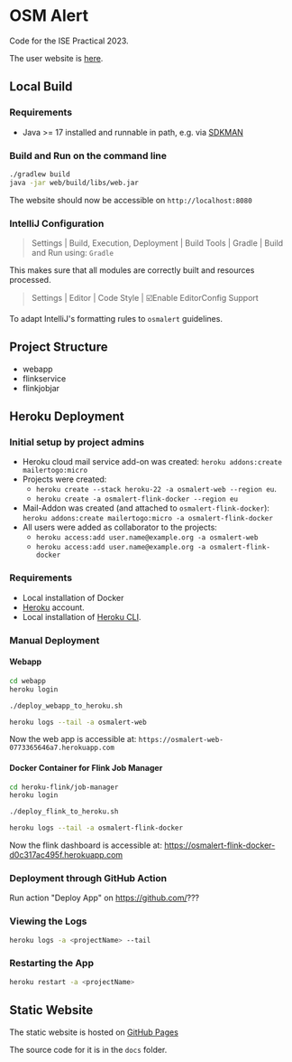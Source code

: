 # OSM Alert

Code for the ISE Practical 2023.

The user website is [here](https://giscience.github.io/osmalert/).

## Local Build

### Requirements

- Java >= 17 installed and runnable in path, e.g. via [SDKMAN](https://sdkman.io/)

[//]: # (- Chrome browser installed and runnable in path)

### Build and Run on the command line

```bash
./gradlew build
java -jar web/build/libs/web.jar
```

[//]: # (The first build can take some time due to Chrome driver installation.)

The website should now be accessible on `http://localhost:8080`

### IntelliJ Configuration

> Settings | Build, Execution, Deployment | Build Tools | Gradle | Build and Run using: `Gradle`

This makes sure that all modules are correctly built and resources processed.

> Settings | Editor | Code Style | ☑️Enable EditorConfig Support

To adapt IntelliJ's formatting rules to `osmalert` guidelines. 
 
## Project Structure

- webapp
- flinkservice
- flinkjobjar

## Heroku Deployment

### Initial setup by project admins

- Heroku cloud mail service add-on was created:
  `heroku addons:create mailertogo:micro`
- Projects were created:
    - `heroku create --stack heroku-22 -a osmalert-web --region eu`.
    - `heroku create -a osmalert-flink-docker --region eu`
- Mail-Addon was created (and attached to `osmalert-flink-docker`):
  `heroku addons:create mailertogo:micro -a osmalert-flink-docker`
- All users were added as collaborator to the projects:
    - `heroku access:add user.name@example.org -a osmalert-web`
    - `heroku access:add user.name@example.org -a osmalert-flink-docker`



### Requirements

- Local installation of Docker
- [Heroku](https://www.heroku.com/) account.
- Local installation of [Heroku CLI](https://devcenter.heroku.com/articles/heroku-cli).


### Manual Deployment

#### Webapp


```bash
cd webapp
heroku login

./deploy_webapp_to_heroku.sh

heroku logs --tail -a osmalert-web
```

Now the web app is accessible at: 
`https://osmalert-web-0773365646a7.herokuapp.com`



#### Docker Container for Flink Job Manager


```bash
cd heroku-flink/job-manager
heroku login

./deploy_flink_to_heroku.sh

heroku logs --tail -a osmalert-flink-docker
```

Now the flink dashboard is accessible at:
https://osmalert-flink-docker-d0c317ac495f.herokuapp.com


### Deployment through GitHub Action

Run action "Deploy App" on https://github.com/???

### Viewing the Logs

```bash
heroku logs -a <projectName> --tail
```

### Restarting the App

```bash
heroku restart -a <projectName>
```


## Static Website

The static website is hosted on [GitHub Pages](https://giscience.github.io/osmalert/)

The source code for it is in the `docs` folder.
